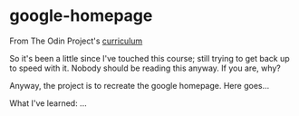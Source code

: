 # google-homepage

From The Odin Project's [curriculum](http://www.theodinproject.com/web-development-101/html-css)


So it's been a little since I've touched this course; still trying to get back up to speed with it. Nobody should be reading this anyway. If you are, why?

Anyway, the project is to recreate the google homepage. Here goes...

What I've learned:
...